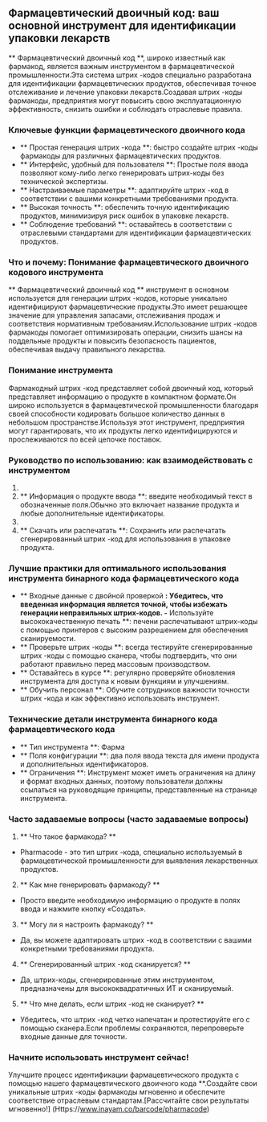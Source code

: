## Фармацевтический двоичный код: ваш основной инструмент для идентификации упаковки лекарств

** Фармацевтический двоичный код **, широко известный как фармакод, является важным инструментом в фармацевтической промышленности.Эта система штрих -кодов специально разработана для идентификации фармацевтических продуктов, обеспечивая точное отслеживание и лечение упаковки лекарств.Создавая штрих -коды фармакоды, предприятия могут повысить свою эксплуатационную эффективность, снизить ошибки и соблюдать отраслевые правила.

### Ключевые функции фармацевтического двоичного кода
- ** Простая генерация штрих -кода **: быстро создайте штрих -коды фармакоды для различных фармацевтических продуктов.
- ** Интерфейс, удобный для пользователя **: Простые поля ввода позволяют кому-либо легко генерировать штрих-коды без технической экспертизы.
- ** Настраиваемые параметры **: адаптируйте штрих -код в соответствии с вашими конкретными требованиями продукта.
- ** Высокая точность **: обеспечить точную идентификацию продуктов, минимизируя риск ошибок в упаковке лекарств.
- ** Соблюдение требований **: оставайтесь в соответствии с отраслевыми стандартами для идентификации фармацевтических продуктов.

### Что и почему: Понимание фармацевтического двоичного кодового инструмента

** Фармацевтический двоичный код ** инструмент в основном используется для генерации штрих -кодов, которые уникально идентифицируют фармацевтические продукты.Это имеет решающее значение для управления запасами, отслеживания продаж и соответствия нормативным требованиям.Использование штрих -кодов фармакоды помогает оптимизировать операции, снизить шансы на поддельные продукты и повысить безопасность пациентов, обеспечивая выдачу правильного лекарства.

### Понимание инструмента

Фармакодный штрих -код представляет собой двоичный код, который представляет информацию о продукте в компактном формате.Он широко используется в фармацевтической промышленности благодаря своей способности кодировать большое количество данных в небольшом пространстве.Используя этот инструмент, предприятия могут гарантировать, что их продукты легко идентифицируются и прослеживаются по всей цепочке поставок.

### Руководство по использованию: как взаимодействовать с инструментом

1.
2. ** Информация о продукте ввода **: введите необходимый текст в обозначенные поля.Обычно это включает название продукта и любые дополнительные идентификаторы.
3.
4. ** Скачать или распечатать **: Сохранить или распечатать сгенерированный штрих -код для использования в упаковке продукта.

### Лучшие практики для оптимального использования инструмента бинарного кода фармацевтического кода

- ** Входные данные с двойной проверкой **: Убедитесь, что введенная информация является точной, чтобы избежать генерации неправильных штрих-кодов.
-** Используйте высококачественную печать **: печени распечатывают штрих-коды с помощью принтеров с высоким разрешением для обеспечения сканируемости.
- ** Проверьте штрих -коды **: всегда тестируйте сгенерированные штрих -коды с помощью сканера, чтобы подтвердить, что они работают правильно перед массовым производством.
- ** Оставайтесь в курсе **: регулярно проверяйте обновления инструмента для доступа к новым функциям и улучшениям.
- ** Обучить персонал **: Обучите сотрудников важности точности штрих -кода и как эффективно использовать инструмент.

### Технические детали инструмента бинарного кода фармацевтического кода

- ** Тип инструмента **: Фарма
- ** Поля конфигурации **: два поля ввода текста для имени продукта и дополнительных идентификаторов.
- ** Ограничения **: Инструмент может иметь ограничения на длину и формат входных данных, поэтому пользователи должны ссылаться на руководящие принципы, представленные на странице инструмента.

### Часто задаваемые вопросы (часто задаваемые вопросы)

1. ** Что такое фармакода? **
- Pharmacode - это тип штрих -кода, специально используемый в фармацевтической промышленности для выявления лекарственных продуктов.

2. ** Как мне генерировать фармакоду? **
- Просто введите необходимую информацию о продукте в полях ввода и нажмите кнопку «Создать».

3. ** Могу ли я настроить фармакоду? **
- Да, вы можете адаптировать штрих -код в соответствии с вашими конкретными требованиями продукта.

4. ** Сгенерированный штрих -код сканируется? **
- Да, штрих-коды, сгенерированные этим инструментом, предназначены для высококвадратичных ИТ и сканируемый.

5. ** Что мне делать, если штрих -код не сканирует? **
- Убедитесь, что штрих -код четко напечатан и протестируйте его с помощью сканера.Если проблемы сохраняются, перепроверьте входные данные для точности.

### Начните использовать инструмент сейчас!

Улучшите процесс идентификации фармацевтического продукта с помощью нашего фармацевтического двоичного кода **.Создайте свои уникальные штрих -коды фармакоды мгновенно и обеспечите соответствие отраслевым стандартам.[Рассчитайте свои результаты мгновенно!] (Https://www.inayam.co/barcode/pharmacode)